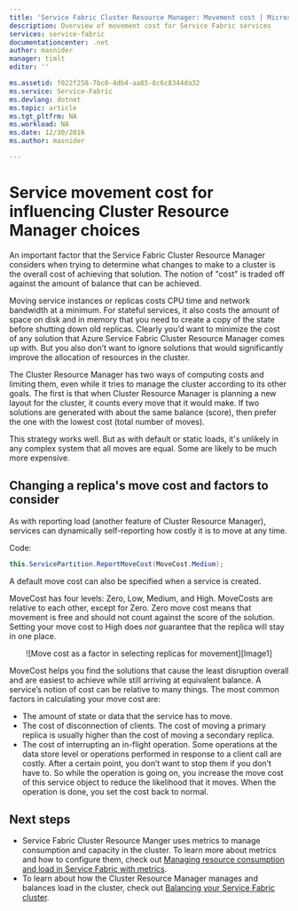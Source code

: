```yaml
---
title: 'Service Fabric Cluster Resource Manager: Movement cost | Microsoft Docs'
description: Overview of movement cost for Service Fabric services
services: service-fabric
documentationcenter: .net
author: masnider
manager: timlt
editor: ''

ms.assetid: f022f258-7bc0-4db4-aa85-8c6c8344da32
ms.service: Service-Fabric
ms.devlang: dotnet
ms.topic: article
ms.tgt_pltfrm: NA
ms.workload: NA
ms.date: 12/30/2016
ms.author: masnider

---
```

# Service movement cost for influencing Cluster Resource Manager choices
An important factor that the Service Fabric Cluster Resource Manager considers when trying to determine what changes to make to a cluster is the overall cost of achieving that solution. The notion of "cost" is traded off against the amount of balance that can be achieved.

Moving service instances or replicas costs CPU time and network bandwidth at a minimum. For stateful services, it also costs the amount of space on disk and in memory that you need to create a copy of the state before shutting down old replicas. Clearly you’d want to minimize the cost of any solution that Azure Service Fabric Cluster Resource Manager comes up with. But you also don’t want to ignore solutions that would significantly improve the allocation of resources in the cluster.

The Cluster Resource Manager has two ways of computing costs and limiting them, even while it tries to manage the cluster according to its other goals. The first is that when Cluster Resource Manager is planning a new layout for the cluster, it counts every move that it would make. If two solutions are generated with about the same balance (score), then prefer the one with the lowest cost (total number of moves).

This strategy works well. But as with default or static loads, it's unlikely in any complex system that all moves are equal. Some are likely to be much more expensive.

## Changing a replica's move cost and factors to consider
As with reporting load (another feature of Cluster Resource Manager), services can dynamically self-reporting how costly it is to move at any time.

Code:

```csharp
this.ServicePartition.ReportMoveCost(MoveCost.Medium);
```

A default move cost can also be specified when a service is created.

MoveCost has four levels: Zero, Low, Medium, and High. MoveCosts are relative to each other, except for Zero. Zero move cost means that movement is free and should not count against the score of the solution. Setting your move cost to High does *not* guarantee that the replica will stay in one place.

<center>
![Move cost as a factor in selecting replicas for movement][Image1]
</center>

MoveCost helps you find the solutions that cause the least disruption overall and are easiest to achieve while still arriving at equivalent balance. A service’s notion of cost can be relative to many things. The most common factors in calculating your move cost are:

* The amount of state or data that the service has to move.
* The cost of disconnection of clients. The cost of moving a primary replica is usually higher than the cost of moving a secondary replica.
* The cost of interrupting an in-flight operation. Some operations at the data store level or operations performed in response to a client call are costly. After a certain point, you don’t want to stop them if you don’t have to. So while the operation is going on, you increase the move cost of this service object to reduce the likelihood that it moves. When the operation is done, you set the cost back to normal.

## Next steps
* Service Fabric Cluster Resource Manger uses metrics to manage consumption and capacity in the cluster. To learn more about metrics and how to configure them, check out [Managing resource consumption and load in Service Fabric with metrics](service-fabric-cluster-resource-manager-metrics.md).
* To learn about how the Cluster Resource Manager manages and balances load in the cluster, check out [Balancing your Service Fabric cluster](service-fabric-cluster-resource-manager-balancing.md).

[Image1]:./media/service-fabric-cluster-resource-manager-movement-cost/service-most-cost-example.png
